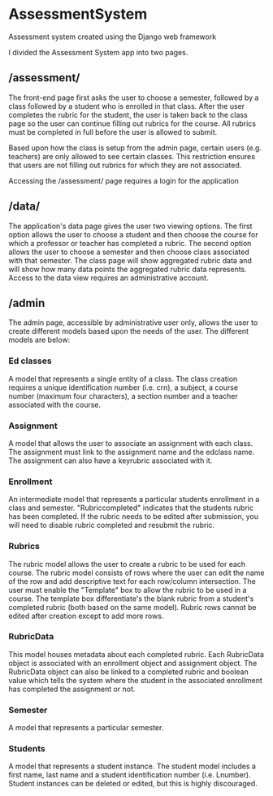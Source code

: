 # AssessmentSystem
Assessment system created using the Django web framework

I divided the Assessment System app into two pages.  

<h2>/assessment/</h2>

The front-end page first asks the user to choose a semester, followed by a class followed by a student who is enrolled in that class.  After the user completes the rubric for the student, the user is taken back to the class page so the user can continue filling out rubrics for the course.  All rubrics must be completed in full before the user is allowed to submit.  

Based upon how the class is setup from the admin page, certain users (e.g. teachers) are only allowed to see certain classes.  This restriction ensures that users are not filling out rubrics for which they are not associated.

Accessing the /assessment/ page requires a login for the application

<h2>/data/</h2>

The application's data page gives the user two viewing options.  The first option allows the user to choose a student and then choose the course for which a professor or teacher has completed a rubric.  The second option allows the user to choose a semester and then choose class associated with that semester.  The class page will show aggregated rubric data and will show how many data points the aggregated rubric data represents. Access to the data view requires an administrative account.

<h2>/admin</h2>

The admin page, accessible by administrative user only, allows the user to create different models based upon the needs of the user.  The different models are below:

<h3>Ed classes</h3>

A model that represents a single entity of a class.  The class creation requires a unique identification number (i.e. crn), a subject, a course number (maximum four characters), a section number and a teacher associated with the course.  

<h3>Assignment</h3>

A model that allows the user to associate an assignment with each class.  The assignment must link to the assignment name and the edclass name.  The assignment can also have a keyrubric associated with it.

<h3>Enrollment</h3>

An intermediate model that represents a particular students enrollment in a class and semester. "Rubriccompleted" indicates that the students rubric has been completed.  If the rubric needs to be edited after submission, you will need to disable rubric completed and resubmit the rubric.

<h3>Rubrics</h3>

The rubric model allows the user to create a rubric to be used for each course.  The rubric model consists of rows where the user can edit the name of the row and add descriptive text for each row/column intersection.  The user must enable the "Template" box to allow the rubric to be used in a course.  The template box differentiate's the blank rubric from a student's completed rubric (both based on the same model).  Rubric rows cannot be edited after creation except to add more rows.   


<h3>RubricData</h3>

This model houses metadata about each completed rubric.  Each RubricData object is associated with an enrollment object and assignment object.  The RubricData object can also be linked to a completed rubric and boolean value which tells the system where the student in the associated enrollment has completed the assignment or not. 


<h3>Semester</h3>

A model that represents a particular semester.

<h3>Students</h3>

A model that represents a student instance. The student model includes a first name, last name and a student identification number (i.e. Lnumber).  Student instances can be deleted or edited, but this is highly discouraged. 
